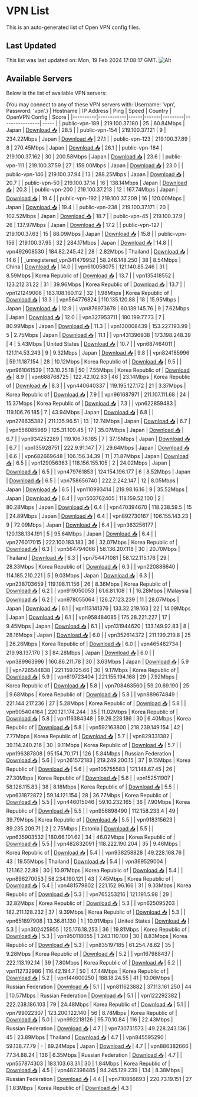 # VPN List

This is an auto-generated list of Open VPN config files.

## Last Updated

This list was last updated on: Mon, 19 Feb 2024 17:08:17 GMT.
![Alt](https://repobeats.axiom.co/api/embed/186b98318ef1479477931607c1ad7d823f12451f.svg "Repobeats analytics image")

## Available Servers

Below is the list of available VPN servers:

(You may connect to any of these VPN servers with: Username: 'vpn', Password: 'vpn'.)
| Hostname | IP Address | Ping | Speed | Country | OpenVPN Config | Score |
|----------|------------|------|-------|---------|----------------| ----- |
| public-vpn-189 | 219.100.37.180 | 25 | 60.84Mbps | Japan | [Download 📥](./configs/server_0_JP.ovpn) | 28.5 |
| public-vpn-154 | 219.100.37.121 | 9 | 234.22Mbps | Japan | [Download 📥](./configs/server_1_JP.ovpn) | 27.1 |
| public-vpn-123 | 219.100.37.89 | 8 | 270.45Mbps | Japan | [Download 📥](./configs/server_2_JP.ovpn) | 26.1 |
| public-vpn-184 | 219.100.37.162 | 30 | 200.58Mbps | Japan | [Download 📥](./configs/server_3_JP.ovpn) | 23.6 |
| public-vpn-111 | 219.100.37.59 | 27 | 159.00Mbps | Japan | [Download 📥](./configs/server_4_JP.ovpn) | 23.0 |
| public-vpn-146 | 219.100.37.94 | 13 | 288.25Mbps | Japan | [Download 📥](./configs/server_5_JP.ovpn) | 20.7 |
| public-vpn-50 | 219.100.37.14 | 16 | 138.14Mbps | Japan | [Download 📥](./configs/server_6_JP.ovpn) | 20.3 |
| public-vpn-200 | 219.100.37.213 | 12 | 167.74Mbps | Japan | [Download 📥](./configs/server_7_JP.ovpn) | 19.4 |
| public-vpn-192 | 219.100.37.209 | 16 | 120.00Mbps | Japan | [Download 📥](./configs/server_8_JP.ovpn) | 19.4 |
| public-vpn-238 | 219.100.37.171 | 20 | 102.52Mbps | Japan | [Download 📥](./configs/server_9_JP.ovpn) | 18.7 |
| public-vpn-45 | 219.100.37.9 | 26 | 137.97Mbps | Japan | [Download 📥](./configs/server_10_JP.ovpn) | 17.2 |
| public-vpn-127 | 219.100.37.63 | 15 | 88.09Mbps | Japan | [Download 📥](./configs/server_11_JP.ovpn) | 15.8 |
| public-vpn-156 | 219.100.37.95 | 32 | 284.17Mbps | Japan | [Download 📥](./configs/server_12_JP.ovpn) | 14.8 |
| vpn492608530 | 184.82.245.42 | 28 | 2.82Mbps | Thailand | [Download 📥](./configs/server_13_TH.ovpn) | 14.6 |
| _unregistered_vpn341479952 | 58.246.148.250 | 38 | 8.54Mbps | China | [Download 📥](./configs/server_14_CN.ovpn) | 14.0 |
| vpn610058075 | 121.140.85.246 | 31 | 8.59Mbps | Korea Republic of | [Download 📥](./configs/server_15_KR.ovpn) | 13.7 |
| vpn135418552 | 123.212.31.22 | 31 | 39.96Mbps | Korea Republic of | [Download 📥](./configs/server_16_KR.ovpn) | 13.7 |
| vpn121249006 | 183.108.160.112 | 32 | 1.98Mbps | Korea Republic of | [Download 📥](./configs/server_17_KR.ovpn) | 13.3 |
| vpn564776824 | 110.135.120.88 | 18 | 15.95Mbps | Japan | [Download 📥](./configs/server_18_JP.ovpn) | 12.9 |
| vpn876973678 | 60.139.145.76 | 9 | 7.62Mbps | Japan | [Download 📥](./configs/server_19_JP.ovpn) | 12.0 |
| vpn327953711 | 180.199.77.73 | 7 | 80.99Mbps | Japan | [Download 📥](./configs/server_20_JP.ovpn) | 11.3 |
| vpn130008439 | 153.227.193.99 | 5 | 2.75Mbps | Japan | [Download 📥](./configs/server_21_JP.ovpn) | 11.1 |
| vpn431396938 | 173.198.248.39 | 4 | 5.43Mbps | United States | [Download 📥](./configs/server_22_US.ovpn) | 10.7 |
| vpn687464011 | 121.114.53.243 | 9 | 9.32Mbps | Japan | [Download 📥](./configs/server_23_JP.ovpn) | 9.8 |
| vpn824185996 | 59.11.187.154 | 28 | 10.12Mbps | Korea Republic of | [Download 📥](./configs/server_24_KR.ovpn) | 9.5 |
| vpn961061539 | 113.10.25.18 | 50 | 7.55Mbps | Korea Republic of | [Download 📥](./configs/server_25_KR.ovpn) | 8.9 |
| vpn688768725 | 122.42.102.83 | 46 | 23.14Mbps | Korea Republic of | [Download 📥](./configs/server_26_KR.ovpn) | 8.3 |
| vpn440640337 | 119.195.127.172 | 21 | 3.37Mbps | Korea Republic of | [Download 📥](./configs/server_27_KR.ovpn) | 7.9 |
| vpn961687971 | 211.107.111.68 | 24 | 15.37Mbps | Korea Republic of | [Download 📥](./configs/server_28_KR.ovpn) | 7.3 |
| vpn622859483 | 119.106.76.185 | 7 | 43.94Mbps | Japan | [Download 📥](./configs/server_29_JP.ovpn) | 6.8 |
| vpn278635382 | 211.135.96.51 | 13 | 12.74Mbps | Japan | [Download 📥](./configs/server_30_JP.ovpn) | 6.7 |
| vpn556085989 | 125.31.109.45 | 17 | 35.07Mbps | Japan | [Download 📥](./configs/server_31_JP.ovpn) | 6.7 |
| vpn934252289 | 119.106.76.185 | 7 | 37.15Mbps | Japan | [Download 📥](./configs/server_32_JP.ovpn) | 6.7 |
| vpn135928751 | 222.9.91.147 | 7 | 29.64Mbps | Japan | [Download 📥](./configs/server_33_JP.ovpn) | 6.6 |
| vpn682669648 | 106.156.34.39 | 11 | 71.87Mbps | Japan | [Download 📥](./configs/server_34_JP.ovpn) | 6.5 |
| vpn129056363 | 118.156.155.105 | 2 | 24.02Mbps | Japan | [Download 📥](./configs/server_35_JP.ovpn) | 6.5 |
| vpn479761853 | 124.154.196.177 | 6 | 8.52Mbps | Japan | [Download 📥](./configs/server_36_JP.ovpn) | 6.5 |
| vpn758656740 | 222.2.242.147 | 12 | 8.05Mbps | Japan | [Download 📥](./configs/server_37_JP.ovpn) | 6.5 |
| vpn110993414 | 219.98.16.16 | 9 | 35.52Mbps | Japan | [Download 📥](./configs/server_38_JP.ovpn) | 6.4 |
| vpn503762405 | 118.159.52.100 | 2 | 80.28Mbps | Japan | [Download 📥](./configs/server_39_JP.ovpn) | 6.4 |
| vpn470394670 | 118.238.59.5 | 15 | 24.89Mbps | Japan | [Download 📥](./configs/server_40_JP.ovpn) | 6.4 |
| vpn892730167 | 106.155.143.23 | 9 | 72.09Mbps | Japan | [Download 📥](./configs/server_41_JP.ovpn) | 6.4 |
| vpn363256177 | 120.138.134.191 | 5 | 95.64Mbps | Japan | [Download 📥](./configs/server_42_JP.ovpn) | 6.4 |
| vpn276017015 | 222.100.183.183 | 36 | 32.07Mbps | Korea Republic of | [Download 📥](./configs/server_43_KR.ovpn) | 6.3 |
| vpn564794066 | 58.136.207.118 | 30 | 20.70Mbps | Thailand | [Download 📥](./configs/server_44_TH.ovpn) | 6.3 |
| vpn754471081 | 58.122.115.176 | 29 | 28.33Mbps | Korea Republic of | [Download 📥](./configs/server_45_KR.ovpn) | 6.3 |
| vpn220886640 | 114.185.210.221 | 5 | 9.03Mbps | Japan | [Download 📥](./configs/server_46_JP.ovpn) | 6.3 |
| vpn238703659 | 119.198.11.156 | 26 | 8.36Mbps | Korea Republic of | [Download 📥](./configs/server_47_KR.ovpn) | 6.2 |
| vpn919050053 | 61.6.81.108 | 1 | 16.28Mbps | Malaysia | [Download 📥](./configs/server_48_MY.ovpn) | 6.2 |
| vpn978055064 | 126.27.123.239 | 11 | 28.07Mbps | Japan | [Download 📥](./configs/server_49_JP.ovpn) | 6.1 |
| vpn113141376 | 133.32.219.163 | 22 | 14.09Mbps | Japan | [Download 📥](./configs/server_50_JP.ovpn) | 6.1 |
| vpn958484085 | 175.28.221.227 | 17 | 9.45Mbps | Japan | [Download 📥](./configs/server_51_JP.ovpn) | 6.1 |
| vpn131944620 | 133.149.92.83 | 8 | 28.16Mbps | Japan | [Download 📥](./configs/server_52_JP.ovpn) | 6.0 |
| vpn352614372 | 211.199.219.8 | 25 | 26.26Mbps | Korea Republic of | [Download 📥](./configs/server_53_KR.ovpn) | 6.0 |
| vpn465482734 | 219.98.137.170 | 3 | 84.28Mbps | Japan | [Download 📥](./configs/server_54_JP.ovpn) | 6.0 |
| vpn389963996 | 160.86.211.78 | 30 | 3.63Mbps | Japan | [Download 📥](./configs/server_55_JP.ovpn) | 5.9 |
| vpn726544838 | 221.159.125.66 | 30 | 9.17Mbps | Korea Republic of | [Download 📥](./configs/server_56_KR.ovpn) | 5.9 |
| vpn619723404 | 221.155.194.168 | 29 | 7.92Mbps | Korea Republic of | [Download 📥](./configs/server_57_KR.ovpn) | 5.8 |
| vpn708463560 | 59.20.69.190 | 25 | 9.68Mbps | Korea Republic of | [Download 📥](./configs/server_58_KR.ovpn) | 5.8 |
| vpn889674849 | 221.144.217.236 | 27 | 5.28Mbps | Korea Republic of | [Download 📥](./configs/server_59_KR.ovpn) | 5.8 |
| vpn905404164 | 220.121.174.244 | 35 | 11.02Mbps | Korea Republic of | [Download 📥](./configs/server_60_KR.ovpn) | 5.8 |
| vpn116384348 | 59.26.228.186 | 30 | 6.40Mbps | Korea Republic of | [Download 📥](./configs/server_61_KR.ovpn) | 5.8 |
| vpn592163800 | 218.239.149.154 | 42 | 7.77Mbps | Korea Republic of | [Download 📥](./configs/server_62_KR.ovpn) | 5.7 |
| vpn829331382 | 39.114.240.216 | 30 | 9.11Mbps | Korea Republic of | [Download 📥](./configs/server_63_KR.ovpn) | 5.7 |
| vpn196387808 | 95.154.70.171 | 126 | 5.84Mbps | Russian Federation | [Download 📥](./configs/server_64_RU.ovpn) | 5.6 |
| vpn261572183 | 219.249.200.15 | 37 | 9.15Mbps | Korea Republic of | [Download 📥](./configs/server_65_KR.ovpn) | 5.6 |
| vpn105755583 | 121.148.67.45 | 26 | 27.30Mbps | Korea Republic of | [Download 📥](./configs/server_66_KR.ovpn) | 5.6 |
| vpn152511907 | 58.126.115.83 | 38 | 8.18Mbps | Korea Republic of | [Download 📥](./configs/server_67_KR.ovpn) | 5.5 |
| vpn631872872 | 59.14.121.154 | 28 | 36.77Mbps | Korea Republic of | [Download 📥](./configs/server_68_KR.ovpn) | 5.5 |
| vpn446015046 | 59.10.232.165 | 36 | 7.90Mbps | Korea Republic of | [Download 📥](./configs/server_69_KR.ovpn) | 5.5 |
| vpn956898490 | 112.158.233.4 | 49 | 39.79Mbps | Korea Republic of | [Download 📥](./configs/server_70_KR.ovpn) | 5.5 |
| vpn918315623 | 89.235.209.71 | 2 | 2.75Mbps | Estonia | [Download 📥](./configs/server_71_EE.ovpn) | 5.5 |
| vpn635903532 | 180.66.101.62 | 34 | 46.02Mbps | Korea Republic of | [Download 📥](./configs/server_72_KR.ovpn) | 5.5 |
| vpn482832091 | 118.222.190.204 | 35 | 9.46Mbps | Korea Republic of | [Download 📥](./configs/server_73_KR.ovpn) | 5.4 |
| vpn938258828 | 49.228.168.76 | 43 | 19.55Mbps | Thailand | [Download 📥](./configs/server_74_TH.ovpn) | 5.4 |
| vpn369529004 | 121.162.22.89 | 30 | 10.97Mbps | Korea Republic of | [Download 📥](./configs/server_75_KR.ovpn) | 5.4 |
| vpn896270053 | 58.234.190.121 | 43 | 7.45Mbps | Korea Republic of | [Download 📥](./configs/server_76_KR.ovpn) | 5.4 |
| vpn481579802 | 221.152.96.166 | 31 | 9.33Mbps | Korea Republic of | [Download 📥](./configs/server_77_KR.ovpn) | 5.3 |
| vpn765253216 | 121.191.5.98 | 29 | 32.82Mbps | Korea Republic of | [Download 📥](./configs/server_78_KR.ovpn) | 5.3 |
| vpn625095203 | 182.211.128.232 | 37 | 9.39Mbps | Korea Republic of | [Download 📥](./configs/server_79_KR.ovpn) | 5.3 |
| vpn651897908 | 13.36.81.130 | 1 | 10.91Mbps | United States | [Download 📥](./configs/server_80_US.ovpn) | 5.3 |
| vpn302425955 | 125.176.18.253 | 36 | 19.81Mbps | Korea Republic of | [Download 📥](./configs/server_81_KR.ovpn) | 5.3 |
| vpn950118055 | 1.243.110.100 | 30 | 8.83Mbps | Korea Republic of | [Download 📥](./configs/server_82_KR.ovpn) | 5.3 |
| vpn835197185 | 61.254.78.62 | 35 | 9.28Mbps | Korea Republic of | [Download 📥](./configs/server_83_KR.ovpn) | 5.2 |
| vpn167988437 | 222.113.192.14 | 39 | 7.80Mbps | Korea Republic of | [Download 📥](./configs/server_84_KR.ovpn) | 5.2 |
| vpn112732986 | 116.42.194.7 | 50 | 47.44Mbps | Korea Republic of | [Download 📥](./configs/server_85_KR.ovpn) | 5.2 |
| vpn144600250 | 188.18.24.55 | 41 | 10.06Mbps | Russian Federation | [Download 📥](./configs/server_86_RU.ovpn) | 5.1 |
| vpn811623882 | 37.113.161.250 | 44 | 10.57Mbps | Russian Federation | [Download 📥](./configs/server_87_RU.ovpn) | 5.1 |
| vpn122292382 | 222.238.186.103 | 79 | 24.48Mbps | Korea Republic of | [Download 📥](./configs/server_88_KR.ovpn) | 5.1 |
| vpn799022307 | 123.200.122.140 | 56 | 8.78Mbps | Korea Republic of | [Download 📥](./configs/server_89_KR.ovpn) | 5.0 |
| vpn992218126 | 95.70.10.84 | 116 | 22.43Mbps | Russian Federation | [Download 📥](./configs/server_90_RU.ovpn) | 4.7 |
| vpn730731573 | 49.228.243.136 | 45 | 23.89Mbps | Thailand | [Download 📥](./configs/server_91_TH.ovpn) | 4.7 |
| vpn845595290 | 59.138.77.79 | - | 89.24Mbps | Japan | [Download 📥](./configs/server_92_JP.ovpn) | 4.7 |
| vpn886382666 | 77.34.88.24 | 136 | 6.35Mbps | Russian Federation | [Download 📥](./configs/server_93_RU.ovpn) | 4.7 |
| vpn557874303 | 183.103.63.31 | 30 | 1.84Mbps | Korea Republic of | [Download 📥](./configs/server_94_KR.ovpn) | 4.5 |
| vpn482398485 | 94.245.129.239 | 134 | 8.38Mbps | Russian Federation | [Download 📥](./configs/server_95_RU.ovpn) | 4.4 |
| vpn710866893 | 220.73.19.151 | 27 | 1.83Mbps | Korea Republic of | [Download 📥](./configs/server_96_KR.ovpn) | 4.3 |
